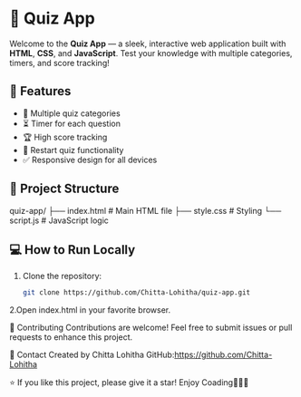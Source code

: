 # 🎯 Quiz App

Welcome to the **Quiz App** — a sleek, interactive web application built with **HTML**, **CSS**, and **JavaScript**. Test your knowledge with multiple categories, timers, and score tracking!

## 🚀 Features

- 🎲 Multiple quiz categories  
- ⏳ Timer for each question  
- 🏆 High score tracking  
- 🔄 Restart quiz functionality  
- ✅ Responsive design for all devices  

## 📂 Project Structure

quiz-app/
├── index.html # Main HTML file
├── style.css # Styling
└── script.js # JavaScript logic


## 💻 How to Run Locally

1. Clone the repository:

   ```bash
   git clone https://github.com/Chitta-Lohitha/quiz-app.git

2.Open index.html in your favorite browser.

🤝 Contributing
Contributions are welcome! Feel free to submit issues or pull requests to enhance this project.

📧 Contact
Created by Chitta Lohitha
GitHub:https://github.com/Chitta-Lohitha

⭐ If you like this project, please give it a star!
Enjoy Coading🎉🥳✨


